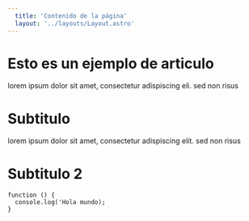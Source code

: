 ```yaml
---
  title: 'Contenido de la página'
  layout: '../layouts/Layout.astro'
---
```


# Esto es un ejemplo de articulo

lorem ipsum dolor sit amet, consectetur adispiscing eli. sed non risus

# Subtitulo

lorem ipsum dolor sit amet, consectetur adispiscing elit. sed non risus

# Subtitulo 2

```
function () {
  console.log('Hola mundo);
}
```
